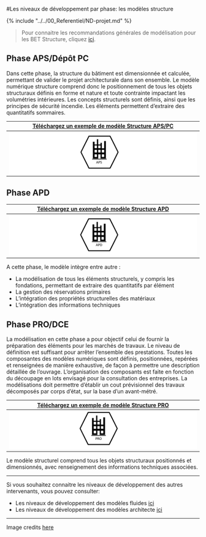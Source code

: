 #Les niveaux de développement par phase: les modèles structure

{% include "../../00_Referentiel/ND-projet.md" %}

> Pour connaitre les recommandations générales de modélisation pour les BET Structure, cliquez [ici](/02_Modelisation/03_betStructure/modelisation-rvt.md ). 

## Phase APS/Dépôt PC

Dans cette phase, la structure du bâtiment est dimensionnée et calculée, permettant de valider le projet architecturale dans son ensemble. 
Le modèle numérique structure comprend donc le positionnement de tous les objets structuraux définis en forme et nature et toute contrainte impactant les volumétries intérieures. Les concepts structurels sont définis, ainsi que les principes de sécurité incendie. 
Les éléments permettent d’extraire des quantitatifs sommaires. 

|[Téléchargez un exemple de modèle Structure APS/PC](https://github.com/BIM-Bouygues-Immobilier/BIM-Execution-Plan/raw/master/02_Modelisation/03_betStructure/STR_APS.zip) | 
| :---: | 
|[![](/02_Modelisation/03_betStructure/images/STR_APS.PNG)](https://github.com/BIM-Bouygues-Immobilier/BIM-Execution-Plan/raw/master/02_Modelisation/03_betStructure/STR_APS.zip)|

## Phase APD

|[Téléchargez un exemple de modèle Structure APD](https://github.com/BIM-Bouygues-Immobilier/BIM-Execution-Plan/raw/master/02_Modelisation/03_betStructure/STR_APD.zip)|
|:---:|
|[![](/02_Modelisation/03_betStructure/images/STR_APD.PNG)](https://github.com/BIM-Bouygues-Immobilier/BIM-Execution-Plan/raw/master/02_Modelisation/03_betStructure/STR_APD.zip)|

A cette phase, le modèle intègre entre autre :
* La modélisation de tous les éléments structurels, y compris les fondations, permettant de extraire des quantitatifs par élément 
* La gestion des réservations primaires
* L’intégration des propriétés structurelles des matériaux
* L’intégration des informations techniques

## Phase PRO/DCE

La modélisation en cette phase a pour objectif celui de fournir la préparation des éléments pour les marchés de travaux.
Le niveau de définition est suffisant pour arrêter l’ensemble des prestations. Toutes les composantes des modèles numériques sont définis, positionnées, repérées et renseignées de manière exhaustive, de façon à permettre une description détaillée de l’ouvrage.
L’organisation des composants est faite en fonction du découpage en lots envisagé pour la consultation des entreprises.
La modélisations doit permettre d’établir un cout prévisionnel des travaux décomposés par corps d’état, sur la base d’un avant-métré.

|[Téléchargez un exemple de modèle Structure PRO](https://github.com/BIM-Bouygues-Immobilier/BIM-Execution-Plan/raw/master/02_Modelisation/03_betStructure/STR_PRO.zip) | 
| :---: | 
|[![](/02_Modelisation/03_betStructure/images/STR_PRO.PNG)](https://github.com/BIM-Bouygues-Immobilier/BIM-Execution-Plan/raw/master/02_Modelisation/03_betStructure/STR_PRO.zip)|

Le modèle structurel comprend tous les objets structuraux positionnés et dimensionnés, avec renseignement des informations techniques associées. 

---

Si vous souhaitez connaitre les niveaux de développement des autres intervenants, vous pouvez consulter:
* Les niveaux de développement des modèles fluides [ici](/02_Modelisation/04_betFluide/Niveaux-développement-phase-CET.md)
* Les niveaux de développement des modèles architecte [ici](/02_Modelisation/02_architecte/Niveaux-développement-phase-ARC.md)

---

Image credits [here](/CREDITS.md)



